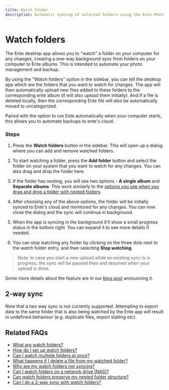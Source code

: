 ```yaml
---
title: Watch folder
description: Automatic syncing of selected folders using the Ente Photos desktop app
---
```


# Watch folders

The Ente desktop app allows you to "watch" a folder on your computer for any
changes, creating a one-way background sync from folders on your computer to
Ente albums. This is intended to automate your photo management and backup.

By using the "Watch folders" option in the sidebar, you can tell the desktop app
which are the folders that you want to watch for changes. The app will then
automatically upload new files added to these folders to the corresponding ente
album (it will also upload them initially). And if a file is deleted locally,
then the corresponding Ente file will also be automatically moved to
uncategorized.

Paired with the option to run Ente automatically when your computer starts, this
allows you to automate backups to ente's cloud.

### Steps

1. Press the **Watch folders** button in the sidebar. This will open up a dialog
   where you can add and remove watched folders.

2. To start watching a folder, press the **Add folder** button and select the
   folder on your system that you want to watch for any changes. You can also
   drag and drop the folder here.

3. If the folder has nesting, you will see two options - **A single album** and
   **Separate albums**. This work similarly to the
   [options you see when you drag and drop a folder with nested folders](/photos/features/albums-and-organization/albums#preserving-folder-structure).

4. After choosing any of the above options, the folder will be initially synced
   to Ente's cloud and monitored for any changes. You can now close the dialog
   and the sync will continue in background.

5. When the app is syncing in the background it'll show a small progress status
   in the bottom right. You can expand it to see more details if needed.

6. You can stop watching any folder by clicking on the three dots next to the
   watch folder entry, and then selecting **Stop watching**.

> Note: In case you start a new upload while an existing sync is in progress,
> the sync will be paused then and resumed when your upload is done.

Some more details about the feature are in our
[blog post](https://ente.io/blog/watch-folders) announcing it.

## 2-way sync

Note that a two way sync is not currently supported. Attempting to export data
to the same folder that is also being watched by the Ente app will result in
undefined behaviour (e.g. duplicate files, export stalling etc).

## Related FAQs

- [What are watch folders?](/photos/faq/backup-and-sync#what-are-watch-folders)
- [How do I set up watch folders?](/photos/faq/backup-and-sync#set-up-watch-folders)
- [Can I watch multiple folders at once?](/photos/faq/backup-and-sync#watch-multiple-folders)
- [What happens if I delete a file from my watched folder?](/photos/faq/backup-and-sync#delete-from-watched-folder)
- [Why are my watch folders not syncing?](/photos/faq/backup-and-sync#watch-folders-not-syncing)
- [Can I watch folders on a network drive (NAS)?](/photos/faq/backup-and-sync#watch-nas)
- [Can watch folders preserve my nested folder structure?](/photos/faq/backup-and-sync#watch-nested-structure)
- [Can I do a 2-way sync with watch folders?](/photos/faq/advanced-features#export-two-way-sync)
